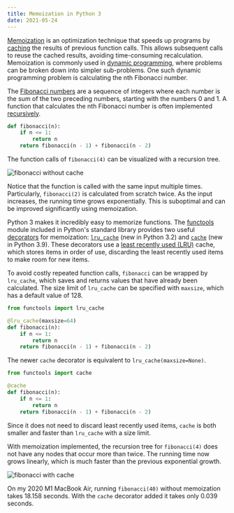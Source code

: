 ```yaml
---
title: Memoization in Python 3
date: 2021-05-24
---
```


[Memoization](https://en.wikipedia.org/wiki/Memoization) is an optimization
technique that speeds up programs by
[caching](https://en.wikipedia.org/wiki/Cache_(computing)) the results of
previous function calls. This allows subsequent calls to reuse the cached
results, avoiding time-consuming recalculation. Memoization is commonly used in
[dynamic programming](https://en.wikipedia.org/wiki/Dynamic_programming), where
problems can be broken down into simpler sub-problems. One such dynamic
programming problem is calculating the nth Fibonacci number.

The [Fibonacci numbers](https://en.wikipedia.org/wiki/Fibonacci_number) are a
sequence of integers where each number is the sum of the two preceding numbers,
starting with the numbers 0 and 1. A function that calculates the nth Fibonacci
number is often implemented
[recursively](https://en.wikipedia.org/wiki/Recursion_(computer_science)).

```python
def fibonacci(n):
    if n <= 1:
        return n
    return fibonacci(n - 1) + fibonacci(n - 2)
```

The function calls of `fibonacci(4)` can be visualized with a recursion tree.

<img src="/fibonacci_without_cache.svg" alt="fibonacci without cache" />

Notice that the function is called with the same input multiple times.
Particularly, `fibonacci(2)` is calculated from scratch twice. As the input
increases, the running time grows exponentially. This is suboptimal and can be
improved significantly using memoization.

Python 3 makes it incredibly easy to memorize functions. The
[functools](https://docs.python.org/3/library/functools.html) module included in
Python's standard library provides two useful
[decorators](https://docs.python.org/3/glossary.html#term-decorator) for
memoization:
[`lru_cache`](https://docs.python.org/3/library/functools.html#functools.lru_cache)
(new in Python 3.2) and
[`cache`](https://docs.python.org/3/library/functools.html#functools.cache) (new
in Python 3.9). These decorators use a
[least recently used (LRU)](https://en.wikipedia.org/wiki/Cache_replacement_policies#Least_Recently_Used_(LRU))
cache, which stores items in order of use, discarding the least recently used
items to make room for new items.

To avoid costly repeated function calls, `fibonacci` can be wrapped by
`lru_cache`, which saves and returns values that have already been calculated.
The size limit of `lru_cache` can be specified with `maxsize`, which has a
default value of 128.

```python
from functools import lru_cache

@lru_cache(maxsize=64)
def fibonacci(n):
    if n <= 1:
        return n
    return fibonacci(n - 1) + fibonacci(n - 2)
```

The newer `cache` decorator is equivalent to `lru_cache(maxsize=None)`.

```python
from functools import cache

@cache
def fibonacci(n):
    if n <= 1:
        return n
    return fibonacci(n - 1) + fibonacci(n - 2)
```

Since it does not need to discard least recently used items, `cache` is both
smaller and faster than `lru_cache` with a size limit.

With memoization implemented, the recursion tree for `fibonacci(4)` does not
have any nodes that occur more than twice. The running time now grows linearly,
which is much faster than the previous exponential growth.

<img src="/fibonacci_with_cache.svg" alt="fibonacci with cache" />

On my 2020 M1 MacBook Air, running `fibonacci(40)` without memoization takes
18.158 seconds. With the `cache` decorator added it takes only 0.039 seconds.
